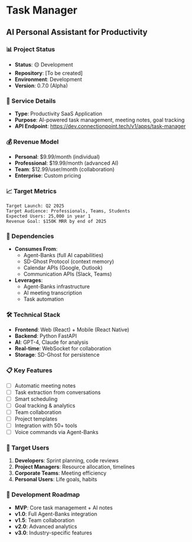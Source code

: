 # Task Manager
## AI Personal Assistant for Productivity

### 📊 Project Status
- **Status**: 🟡 Development
- **Repository**: [To be created]
- **Environment**: Development
- **Version**: 0.7.0 (Alpha)

### 🔧 Service Details
- **Type**: Productivity SaaS Application
- **Purpose**: AI-powered task management, meeting notes, goal tracking
- **API Endpoint**: https://dev.connectionpoint.tech/v1/apps/task-manager

### 💰 Revenue Model
- **Personal**: $9.99/month (individual)
- **Professional**: $19.99/month (advanced AI)
- **Team**: $12.99/user/month (collaboration)
- **Enterprise**: Custom pricing

### 📈 Target Metrics
```
Target Launch: Q2 2025
Target Audience: Professionals, Teams, Students
Expected Users: 25,000 in year 1
Revenue Goal: $150K MRR by end of 2025
```

### 🔗 Dependencies
- **Consumes From**:
  - Agent-Banks (full AI capabilities)
  - SD-Ghost Protocol (context memory)
  - Calendar APIs (Google, Outlook)
  - Communication APIs (Slack, Teams)
- **Leverages**:
  - Agent-Banks infrastructure
  - AI meeting transcription
  - Task automation

### 🛠️ Technical Stack
- **Frontend**: Web (React) + Mobile (React Native)
- **Backend**: Python FastAPI
- **AI**: GPT-4, Claude for analysis
- **Real-time**: WebSocket for collaboration
- **Storage**: SD-Ghost for persistence

### 📋 Key Features
- [ ] Automatic meeting notes
- [ ] Task extraction from conversations
- [ ] Smart scheduling
- [ ] Goal tracking & analytics
- [ ] Team collaboration
- [ ] Project templates
- [ ] Integration with 50+ tools
- [ ] Voice commands via Agent-Banks

### 🎯 Target Users
1. **Developers**: Sprint planning, code reviews
2. **Project Managers**: Resource allocation, timelines
3. **Corporate Teams**: Meeting efficiency
4. **Personal Users**: Life goals, habits

### 🚀 Development Roadmap
- **MVP**: Core task management + AI notes
- **v1.0**: Full Agent-Banks integration
- **v1.5**: Team collaboration
- **v2.0**: Advanced analytics
- **v3.0**: Industry-specific features